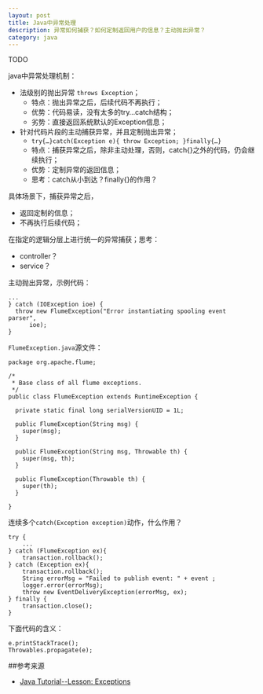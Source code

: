 ```yaml
---
layout: post
title: Java中异常处理
description: 异常如何捕获？如何定制返回用户的信息？主动抛出异常？
category: java
---
```



TODO


java中异常处理机制：

* 法级别的抛出异常 `throws Exception`；
	* 特点：抛出异常之后，后续代码不再执行；
	* 优势：代码易读，没有太多的try…catch结构；
	* 劣势：直接返回系统默认的Exception信息；
* 针对代码片段的主动捕获异常，并且定制抛出异常；
	* `try{…}catch(Exception e){ throw Exception; }finally{…}`
	* 特点：捕获异常之后，除非主动处理，否则，catch{}之外的代码，仍会继续执行；
	* 优势：定制异常的返回信息；
	* 思考：catch从小到达？finally{}的作用？

具体场景下，捕获异常之后，

* 返回定制的信息；
* 不再执行后续代码；

在指定的逻辑分层上进行统一的异常捕获；思考：

* controller？
* service？


主动抛出异常，示例代码：

	...
	} catch (IOException ioe) {
      throw new FlumeException("Error instantiating spooling event parser",
          ioe);
    }

`FlumeException.java`源文件：

	package org.apache.flume;

	/*
	 * Base class of all flume exceptions.
	 */
	public class FlumeException extends RuntimeException {

	  private static final long serialVersionUID = 1L;

	  public FlumeException(String msg) {
		super(msg);
	  }

	  public FlumeException(String msg, Throwable th) {
		super(msg, th);
	  }

	  public FlumeException(Throwable th) {
		super(th);
	  }

	}


连续多个`catch(Exception exception)`动作，什么作用？

	try {
		...
	} catch (FlumeException ex){
		transaction.rollback();
	} catch (Exception ex){
		transaction.rollback();
		String errorMsg = "Failed to publish event: " + event ;
		logger.error(errorMsg);
		throw new EventDeliveryException(errorMsg, ex);
	} finally {
		transaction.close();
	}


下面代码的含义：

	e.printStackTrace();
	Throwables.propagate(e);







##参考来源

* [Java Tutorial--Lesson: Exceptions][Java Tutorial--Lesson: Exceptions]

	



[NingG]:    http://ningg.github.com  "NingG"


[Java Tutorial--Lesson: Exceptions]:			http://docs.oracle.com/javase/tutorial/essential/exceptions/

